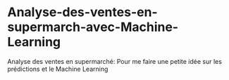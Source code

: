 # Analyse-des-ventes-en-supermarch-avec-Machine-Learning
Analyse des ventes en supermarché: Pour me faire une petite idée sur les prédictions et le Machine Learning
